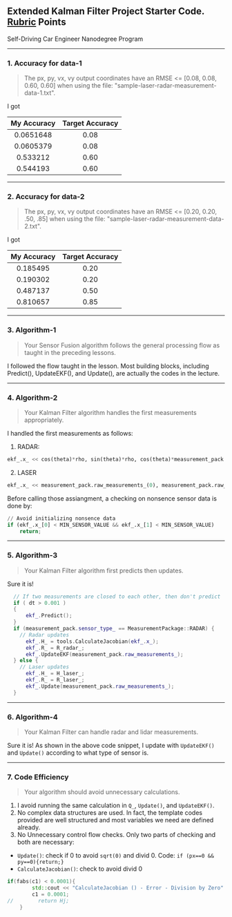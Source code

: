 ## Extended Kalman Filter Project Starter Code. [Rubric](https://review.udacity.com/#!/rubrics/748/view) Points
Self-Driving Car Engineer Nanodegree Program

---
### 1. Accuracy for data-1

> The px, py, vx, vy output coordinates have an RMSE <= [0.08, 0.08, 0.60, 0.60] when using the file: "sample-laser-radar-measurement-data-1.txt".

I got

| My Accuracy | Target Accuracy|
|:-------------:|:-------------:|
| 0.0651648     | 0.08 |
| 0.0605379     | 0.08 |
| 0.533212      | 0.60 |
| 0.544193      | 0.60 |

---
### 2. Accuracy for data-2

> The px, py, vx, vy output coordinates have an RMSE <= [0.20, 0.20, .50, .85] when using the file: "sample-laser-radar-measurement-data-2.txt".

I got

| My Accuracy | Target Accuracy|
|:-------------:|:-------------:|
| 0.185495      | 0.20 |
| 0.190302      | 0.20 |
| 0.487137      | 0.50 |
| 0.810657      | 0.85 |

---
### 3. Algorithm-1

> Your Sensor Fusion algorithm follows the general processing flow as taught in the preceding lessons.

I followed the flow taught in the lesson. Most building blocks, including Predict(), UpdateEKF(), and Update(), are actually the codes in the lecture.


---
### 4. Algorithm-2

> Your Kalman Filter algorithm handles the first measurements appropriately.

I handled the first measurements as follows:

1. RADAR:
``` python
ekf_.x_ << cos(theta)*rho, sin(theta)*rho, cos(theta)*measurement_pack.raw_measurements_(2), sin(theta)*measurement_pack.raw_measurements_(2);
```

2. LASER
``` python
ekf_.x_ << measurement_pack.raw_measurements_(0), measurement_pack.raw_measurements_(1), 1, 1;
```

Before calling those assiangment, a checking on nonsence sensor data is done by:
``` python
// Avoid initializing nonsence data
if (ekf_.x_[0] < MIN_SENSOR_VALUE && ekf_.x_[1] < MIN_SENSOR_VALUE)
    return;
```

---
### 5. Algorithm-3

> Your Kalman Filter algorithm first predicts then updates.

Sure it is!
``` c++
  // If two measurements are closed to each other, then don't predict
  if ( dt > 0.001 )
  {
      ekf_.Predict();
  }
  if (measurement_pack.sensor_type_ == MeasurementPackage::RADAR) {
    // Radar updates
      ekf_.H_ = tools.CalculateJacobian(ekf_.x_);
      ekf_.R_ = R_radar_;
      ekf_.UpdateEKF(measurement_pack.raw_measurements_);
  } else {
    // Laser updates
      ekf_.H_ = H_laser_;
      ekf_.R_ = R_laser_;
      ekf_.Update(measurement_pack.raw_measurements_);
  }
```

---
### 6. Algorithm-4

> Your Kalman Filter can handle radar and lidar measurements.

Sure it is! As shown in the above code snippet, I update with `UpdateEKF()` and `Update()` according to what type of sensor is.

---
### 7. Code Efficiency

> Your algorithm should avoid unnecessary calculations.

1. I avoid running the same calculation in `Q_`, `Update()`, and `UpdateEKF()`.
2. No complex data structures are used. In fact, the template codes provided are well structured and most variables we need are defined already.
3. No Unnecessary control flow checks. Only two parts of checking and both are necessary:
  * `Update()`: check if 0 to avoid `sqrt(0)` and divid 0. Code: `if (px==0 && py==0){return;}`
  * `CalculateJacobian()`: check to avoid divid 0
  ```c++
  if(fabs(c1) < 0.0001){
          std::cout << "CalculateJacobian () - Error - Division by Zero" << std::endl;
          c1 = 0.0001;
  //        return Hj;
      }
  ```
